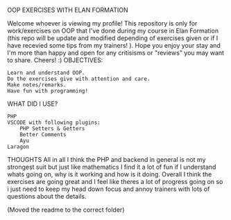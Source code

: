 OOP EXERCISES WITH ELAN FORMATION

Welcome whoever is viewing my profile! This repository is only for work/exercises on OOP that I've done during my course in Elan Formation (this repo will be update and modified depending of exercises given or if I have recevied some tips from my trainers! ). Hope you enjoy your stay and I'm more than happy and open for any critisisms or "reviews" you may want to share. Cheers! :)
OBJECTIVES:

    Learn and understand OOP.
    Do the exercises give with attention and care.
    Make notes/remarks.
    Have fun with programming!

WHAT DID I USE?

    PHP
    VSCODE with following plugins:
        PHP Setters & Getters
        Better Comments
        Ayu
    Laragon

THOUGHTS
All in all I think the PHP and backend in general is not my strongest suit but just like mathematics I find it a lot of fun if I understand whats going on, why is it working and how is it doing. Overall I think the exercises are going great and I feel like theres a lot of progress going on so i just need to keep my head down focus and annoy trainers with lots of questions about the details.

(Moved the readme to the correct folder)

